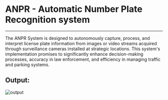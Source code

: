 # ANPR - Automatic Number Plate Recognition system
----
The ANPR System is designed to autonomously capture, process, and 
interpret license plate information from images or video streams 
acquired through surveillance cameras installed at strategic locations. 
This system's implementation promises to significantly enhance 
decision-making processes, accuracy in law enforcement, and 
efficiency in managing traffic and parking systems.


## Output:

![output](https://github.com/coder-nian/anpr/assets/113279627/70c4eaab-829d-4b22-93c4-3b7de961b8d2)
